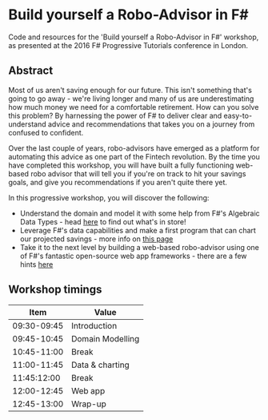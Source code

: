 Build yourself a Robo-Advisor in F#
===

Code and resources for the 'Build yourself a Robo-Advisor in F#' workshop, as presented at the 2016 F# Progressive Tutorials conference in London.

## Abstract

Most of us aren't saving enough for our future. This isn't something that's going to go away - we're living longer and many of us are underestimating how much money we need for a comfortable retirement. How can you solve this problem? By harnessing the power of F# to deliver clear and easy-to-understand advice and recommendations that takes you on a journey from confused to confident.

Over the last couple of years, robo-advisors have emerged as a platform for automating this advice as one part of the Fintech revolution. By the time you have completed this workshop, you will have built a fully functioning web-based robo advisor that will tell you if you're on track to hit your savings goals, and give you recommendations if you aren't quite there yet.

In this progressive workshop, you will discover the following:

- Understand the domain and model it with some help from F#'s Algebraic Data Types - head [here](./src/DomainModelling) to find out what's in store!
- Leverage F#'s data capabilities and make a first program that can chart our projected savings - more info on [this page](./src/ChartsAndData)
- Take it to the next level by building a web-based robo-advisor using one of F#'s fantastic open-source web app frameworks - there are a few hints [here](./src/WebApp)

## Workshop timings

Item        | Value
----------- | ---
09:30-09:45 | Introduction
09:45-10:45 | Domain Modelling
10:45-11:00 | Break
11:00-11:45 | Data & charting
11:45:12:00 | Break
12:00-12:45 | Web app
12:45-13:00 | Wrap-up
